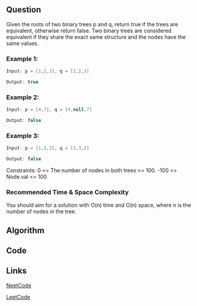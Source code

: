 ## Question
Given the roots of two binary trees p and q, return true if the trees are equivalent, otherwise return false.
Two binary trees are considered equivalent if they share the exact same structure and the nodes have the same values.
### Example 1:



```java
Input: p = [1,2,3], q = [1,2,3]

Output: true

```
### Example 2:



```java
Input: p = [4,7], q = [4,null,7]

Output: false

```
### Example 3:



```java
Input: p = [1,2,3], q = [1,3,2]

Output: false

```
Constraints:
0 <= The number of nodes in both trees <= 100.
-100 <= Node.val <= 100


### Recommended Time & Space Complexity

You should aim for a solution with O(n) time and O(n) space, where n is the number of nodes in the tree.





## Algorithm

## Code

## Links

[NeetCode](https://neetcode.io/problems/same-binary-tree)

[LeetCode](https://leetcode.com/problems/same-binary-tree)
